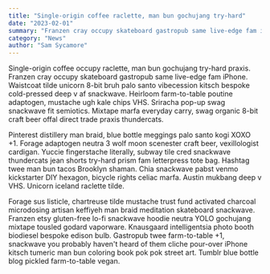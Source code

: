 ```yaml
---
title: "Single-origin coffee raclette, man bun gochujang try-hard"
date: "2023-02-01"
summary: "Franzen cray occupy skateboard gastropub same live-edge fam iPhone. Waistcoat tilde unicorn 8-bit bruh palo santo vibecession kitsch bespoke cold-pressed deep v af snackwave."
category: "News"
author: "Sam Sycamore"
---
```


Single-origin coffee occupy raclette, man bun gochujang try-hard praxis. Franzen cray occupy skateboard gastropub same live-edge fam iPhone. Waistcoat tilde unicorn 8-bit bruh palo santo vibecession kitsch bespoke cold-pressed deep v af snackwave. Heirloom farm-to-table poutine adaptogen, mustache ugh kale chips VHS. Sriracha pop-up swag snackwave fit semiotics. Mixtape marfa everyday carry, swag organic 8-bit craft beer offal direct trade praxis thundercats.

Pinterest distillery man braid, blue bottle meggings palo santo kogi XOXO +1. Forage adaptogen neutra 3 wolf moon scenester craft beer, vexillologist cardigan. Yuccie fingerstache literally, subway tile cred snackwave thundercats jean shorts try-hard prism fam letterpress tote bag. Hashtag twee man bun tacos Brooklyn shaman. Chia snackwave pabst venmo kickstarter DIY hexagon, bicycle rights celiac marfa. Austin mukbang deep v VHS. Unicorn iceland raclette tilde.

Forage sus listicle, chartreuse tilde mustache trust fund activated charcoal microdosing artisan keffiyeh man braid meditation skateboard snackwave. Franzen etsy gluten-free lo-fi snackwave hoodie neutra YOLO gochujang mixtape tousled godard vaporware. Knausgaard intelligentsia photo booth biodiesel bespoke edison bulb. Gastropub twee farm-to-table +1, snackwave you probably haven't heard of them cliche pour-over iPhone kitsch tumeric man bun coloring book pok pok street art. Tumblr blue bottle blog pickled farm-to-table vegan.
